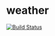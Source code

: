 # weather
<a href='https://semaphoreci.com/jenish1231-29/weather'> <img src='https://semaphoreci.com/api/v1/jenish1231-29/weather/branches/master/badge.svg' alt='Build Status'></a>
